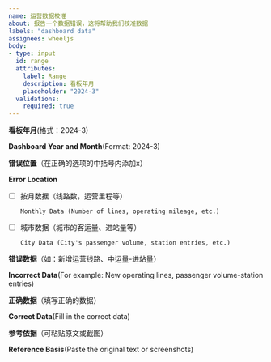 ```yaml
---
name: 运营数据校准
about: 报告一个数据错误，这将帮助我们校准数据
labels: "dashboard data"
assignees: wheeljs
body:
- type: input
  id: range
  attributes:
    label: Range
    description: 看板年月
    placeholder: "2024-3"
  validations:
    required: true
---
```


**看板年月**(格式：2024-3)

**Dashboard Year and Month**(Format: 2024-3)



**错误位置**（在正确的选项的中括号内添加x）

**Error Location**

- [ ] 按月数据（线路数，运营里程等）

      Monthly Data (Number of lines, operating mileage, etc.)

- [ ] 城市数据（城市的客运量、进站量等）

      City Data (City's passenger volume, station entries, etc.)

**错误数据**（如：新增运营线路、中运量-进站量）

**Incorrect Data**(For example: New operating lines, passenger volume-station entries)



**正确数据**（填写正确的数据）

**Correct Data**(Fill in the correct data)



**参考依据**（可粘贴原文或截图）

**Reference Basis**(Paste the original text or screenshots)


